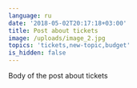 ```yaml
---
language: ru
date: '2018-05-02T20:17:18+03:00'
title: Post about tickets
image: /uploads/image_2.jpg
topics: 'tickets,new-topic,budget'
is_hidden: false
---
```

Body of the post about tickets

